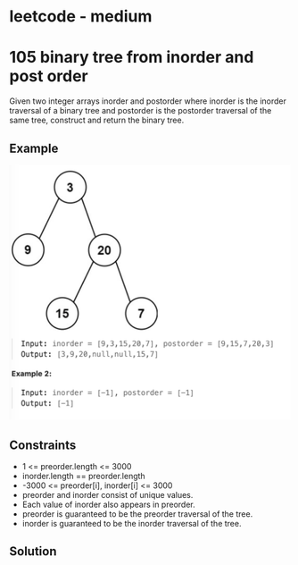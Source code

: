 # leetcode - medium
# 105 binary tree from inorder and post order 

Given two integer arrays inorder and postorder where inorder is the inorder traversal of a binary tree and postorder is the postorder traversal of the same tree, construct and return the binary tree.

## Example
![alt text](image.png)

## Constraints
* 1 <= preorder.length <= 3000
* inorder.length == preorder.length
* -3000 <= preorder[i], inorder[i] <= 3000
* preorder and inorder consist of unique values.
* Each value of inorder also appears in preorder.
* preorder is guaranteed to be the preorder traversal of the tree.
* inorder is guaranteed to be the inorder traversal of the tree.

## Solution
